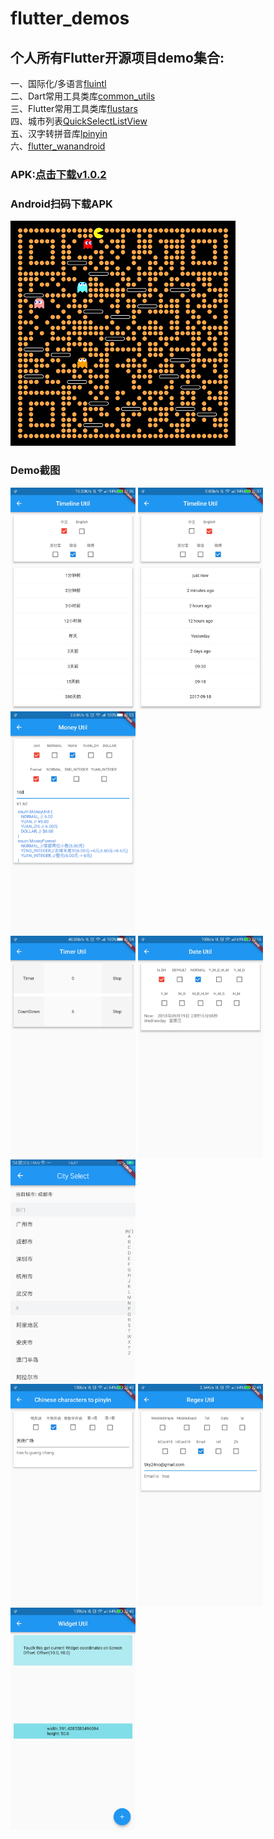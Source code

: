 # flutter_demos
## 个人所有Flutter开源项目demo集合:  
一、国际化/多语言[fluintl](https://github.com/flutterchina/lpinyin)  
二、Dart常用工具类库[common_utils](https://github.com/Sky24n/common_utils)  
三、Flutter常用工具类库[flustars](https://github.com/Sky24n/flustars)  
四、城市列表[QuickSelectListView](https://github.com/flutterchina/flukit)  
五、汉字转拼音库[lpinyin](https://github.com/flutterchina/lpinyin)  
六、[flutter_wanandroid](https://github.com/Sky24n/flutter_wanandroid)


### APK:[点击下载v1.0.2](https://raw.githubusercontent.com/Sky24n/LDocuments/master/AppStore/flutter_demos.apk)

### Android扫码下载APK
  ![](https://github.com/Sky24n/LDocuments/blob/master/AppImgs/flutter_demos/qrcode.png)

###  Demo截图
<img src="https://github.com/Sky24n/LDocuments/blob/master/AppImgs/flutter_demos/Screenshot_20181003-234414.jpg" width="200">   <img src="https://github.com/Sky24n/LDocuments/blob/master/AppImgs/flutter_demos/Screenshot_20181003-211011.jpg" width="200">   <img src="https://github.com/Sky24n/LDocuments/blob/master/AppImgs/flutter_demos/Screenshot_20180930-012302.jpg" width="200">  
<img src="https://github.com/Sky24n/LDocuments/blob/master/AppImgs/flutter_demos/Screenshot_20180930-012431.jpg" width="200">  <img src="https://github.com/Sky24n/LDocuments/blob/master/AppImgs/flutter_demos/Screenshot_20180919-231618.jpg" width="200">   <img src="https://github.com/Sky24n/LDocuments/blob/master/AppImgs/flutter_demos/Screenshot_20180926-144840.png" width="200">  
<img src="https://github.com/Sky24n/LDocuments/blob/master/AppImgs/flutter_demos/Screenshot_20180919-224204.jpg" width="200">   <img src="https://github.com/Sky24n/LDocuments/blob/master/AppImgs/flutter_demos/Screenshot_20180919-224146.jpg" width="200">   <img src="https://github.com/Sky24n/LDocuments/blob/master/AppImgs/flutter_demos/Screenshot_20180919-224231.jpg" width="200">  
